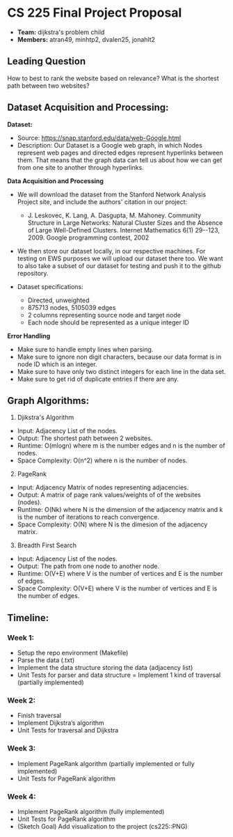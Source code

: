 # CS 225 Final Project Proposal
- <b>Team:</b> dijkstra's problem child
- <b>Members:</b> atran49, minhtp2, dvalen25, jonahlt2

## Leading Question
How to best to rank the website based on relevance? What is the shortest path between two websites?
 
## Dataset Acquisition and Processing:
<b>Dataset:</b>
- Source: https://snap.stanford.edu/data/web-Google.html 
- Description: Our Dataset is a Google web graph, in which Nodes represent web pages and directed edges represent hyperlinks between them. That means that the graph data can tell us about how we can get from one site to another through hyperlinks.

<b>Data Acquisition and Processing </b>
- We will download the dataset from the Stanford Network Analysis Project site, and include the authors' citation in our project:
    - J. Leskovec, K. Lang, A. Dasgupta, M. Mahoney. Community Structure in Large Networks: Natural Cluster Sizes and the Absence of Large Well-Defined Clusters. Internet Mathematics 6(1) 29--123, 2009.
Google programming contest, 2002


- We then store our dataset locally, in our respective machines. For testing on EWS purposes we will upload our dataset there too. We want to also take a subset of our dataset for testing and push it to the github repository.
- Dataset specifications:
    - Directed, unweighted
    - 875713 nodes, 5105039 edges
    - 2 columns representing source node and target node
    - Each node should be represented as a unique integer ID
 
<b> Error Handling </b>
- Make sure to handle empty lines when parsing.
- Make sure to ignore non digit characters, because our data format is in node ID which is an integer.
- Make sure to have only two distinct integers for each line in the data set.
- Make sure to get rid of duplicate entries if there are any.
 
 
## Graph Algorithms:
 
1. Djikstra's Algorithm
- Input: Adjacency List of the nodes.
- Output: The shortest path between 2 websites.
- Runtime: O(mlogn) where m is the number edges and n is the number of nodes.
- Space Complexity: O(n^2) where n is the number of nodes.

2. PageRank
- Input: Adjacency Matrix of nodes representing adjacencies.
- Output: A matrix of page rank values/weights of of the websites (nodes).
- Runtime: O(Nk) where N is the dimension of the adjacency matrix and k is the number of iterations to reach convergence.
- Space Complexity: O(N) where N is the dimesion of the adjacency matrix.

3. Breadth First Search
- Input: Adjacency List of the nodes.
- Output: The path from one node to another node.
- Runtime: O(V+E) where V is the number of vertices and E is the number of edges.
- Space Complexity: O(V+E) where V is the number of vertices and E is the number of edges.
 
## Timeline:
### Week 1: <br>
- Setup the repo environment (Makefile)
- Parse the data (.txt)
- Implement the data structure storing the data (adjacency list)
- Unit Tests for parser and data structure
= Implement 1 kind of traversal (partially implemented)
### Week 2: <br>
- Finish traversal
- Implement Dijkstra’s algorithm
- Unit Tests for traversal and Dijkstra
### Week 3: <br>
- Implement PageRank algorithm (partially implemented or fully implemented)
- Unit Tests for PageRank algorithm
### Week 4: <br>
- Implement PageRank algorithm (fully implemented)
- Unit Tests for PageRank algorithm
- (Sketch Goal) Add visualization to the project (cs225::PNG)
